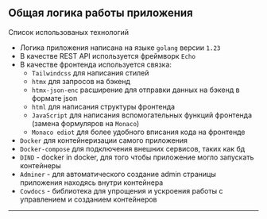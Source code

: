 ## Общая логика работы приложения

Список использованых технологий
- Логика приложения написана на языке `golang` версии `1.23`
- В качестве REST API используется фреймворк `Echo`
- В качестве фронтенда используется связка:
    - `Tailwindcss` для написания стилей
    - `htmx` для запросов на бэкенд
    - `htmx-json-enc` расширение для отправки данных на бэкенд в формате json
    - `html` для написания структуры фронтенда
    - `JavaScript` для написания вспомогательных функций фронтенда (замена формуляров на `Monaco`)
    - `Monaco ediot` для более удобного вписания кода на фронтенде
- `Docker` для контейнеризации самого приложения
- `Docker-compose` для подключения внешних сервисов, таких как бд
- `DIND` - docker in docker, для того чтобы приложение могло запускать контейнеры
- `Adminer` - для автоматического создание admin страницы приложения
находясь внутри контейнера
- `Cowdocs` - библиотека для упрощения и ускроения работы с управлением и созданием контейнеров

---


